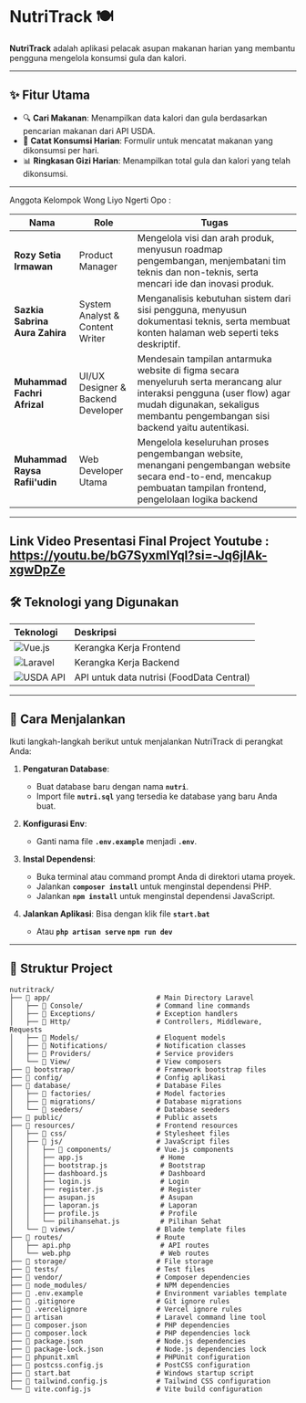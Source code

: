 # NutriTrack 🍽️

**NutriTrack** adalah aplikasi pelacak asupan makanan harian yang membantu pengguna mengelola konsumsi gula dan kalori.

---

## ✨ Fitur Utama

* 🔍 **Cari Makanan**: Menampilkan data kalori dan gula berdasarkan pencarian makanan dari API USDA.
* 🧾 **Catat Konsumsi Harian**: Formulir untuk mencatat makanan yang dikonsumsi per hari.
* 📊 **Ringkasan Gizi Harian**: Menampilkan total gula dan kalori yang telah dikonsumsi.

---
Anggota Kelompok Wong Liyo Ngerti Opo :

| **Nama**                        | **Role**                                | **Tugas**                                                                                                                                             |
|--------------------------------|------------------------------------------|--------------------------------------------------------------------------------------------------------------------------------------------------------|
| **Rozy Setia Irmawan**         | Product Manager                         | Mengelola visi dan arah produk, menyusun roadmap pengembangan, menjembatani tim teknis dan non-teknis, serta mencari ide dan inovasi produk.         |
| **Sazkia Sabrina Aura Zahira** | System Analyst & Content Writer         | Menganalisis kebutuhan sistem dari sisi pengguna, menyusun dokumentasi teknis, serta membuat konten halaman web seperti teks deskriptif. |
| **Muhammad Fachri Afrizal**    | UI/UX Designer & Backend Developer      | Mendesain tampilan antarmuka website di figma secara menyeluruh serta merancang alur interaksi pengguna (user flow) agar mudah digunakan, sekaligus membantu pengembangan sisi backend yaitu autentikasi. |
| **Muhammad Raysa Rafii'udin**  | Web Developer Utama               | Mengelola keseluruhan proses pengembangan website, menangani pengembangan website secara end-to-end, mencakup pembuatan tampilan frontend, pengelolaan logika backend |

---
Link Video Presentasi Final Project Youtube : https://youtu.be/bG7SyxmlYqI?si=-Jq6jlAk-xgwDpZe
---
## 🛠️ Teknologi yang Digunakan

| Teknologi | Deskripsi |
| :--------- | :---------- |
| ![Vue.js](https://img.shields.io/badge/Vue.js-35495E?style=for-the-badge&logo=vue.js&logoColor=4FC08D) | Kerangka Kerja Frontend |
| ![Laravel](https://img.shields.io/badge/Laravel-FF2D20?style=for-the-badge&logo=laravel&logoColor=white) | Kerangka Kerja Backend |
| ![USDA API](https://img.shields.io/badge/USDA%20API-FFD700?style=for-the-badge&logo=data&logoColor=black) | API untuk data nutrisi (FoodData Central) |

---

## 🚀 Cara Menjalankan

Ikuti langkah-langkah berikut untuk menjalankan NutriTrack di perangkat Anda:

1.  **Pengaturan Database**:
    * Buat database baru dengan nama **`nutri`**.
    * Import file **`nutri.sql`** yang tersedia ke database yang baru Anda buat.

2.  **Konfigurasi Env**:
    * Ganti nama file **`.env.example`** menjadi **`.env`**.

3.  **Instal Dependensi**:
    * Buka terminal atau command prompt Anda di direktori utama proyek.
    * Jalankan **`composer install`** untuk menginstal dependensi PHP.
    * Jalankan **`npm install`** untuk menginstal dependensi JavaScript.

4.  **Jalankan Aplikasi**:
    Bisa dengan klik file **`start.bat`**
	* Atau
       **`php artisan serve`**
       **`npm run dev`**

---

## 📁 Struktur Project
```
nutritrack/
├── 📁 app/                          # Main Directory Laravel
│   ├── 📁 Console/                  # Command line commands
│   ├── 📁 Exceptions/               # Exception handlers
│   ├── 📁 Http/                     # Controllers, Middleware, Requests
│   ├── 📁 Models/                   # Eloquent models
│   ├── 📁 Notifications/            # Notification classes
│   ├── 📁 Providers/                # Service providers
│   └── 📁 View/                     # View composers
├── 📁 bootstrap/                    # Framework bootstrap files
├── 📁 config/                       # Config aplikasi
├── 📁 database/                     # Database Files
│   ├── 📁 factories/                # Model factories
│   ├── 📁 migrations/               # Database migrations
│   └── 📁 seeders/                  # Database seeders
├── 📁 public/                       # Public assets
├── 📁 resources/                    # Frontend resources
│   ├── 📁 css/                      # Stylesheet files
│   ├── 📁 js/                       # JavaScript files
│   │   ├── 📁 components/           # Vue.js components
│   │   ├── app.js                   # Home
│   │   ├── bootstrap.js             # Bootstrap 
│   │   ├── dashboard.js             # Dashboard
│   │   ├── login.js                 # Login 
│   │   ├── register.js              # Register
│   │   ├── asupan.js                # Asupan
│   │   ├── laporan.js               # Laporan
│   │   ├── profile.js               # Profile
│   │   └── pilihansehat.js          # Pilihan Sehat
│   └── 📁 views/                    # Blade template files
├── 📁 routes/                       # Route
│   ├── api.php                      # API routes
│   └── web.php                      # Web routes
├── 📁 storage/                      # File storage
├── 📁 tests/                        # Test files
├── 📁 vendor/                       # Composer dependencies
├── 📁 node_modules/                 # NPM dependencies
├── 📄 .env.example                  # Environment variables template
├── 📄 .gitignore                    # Git ignore rules
├── 📄 .vercelignore                 # Vercel ignore rules
├── 📄 artisan                       # Laravel command line tool
├── 📄 composer.json                 # PHP dependencies
├── 📄 composer.lock                 # PHP dependencies lock
├── 📄 package.json                  # Node.js dependencies
├── 📄 package-lock.json             # Node.js dependencies lock
├── 📄 phpunit.xml                   # PHPUnit configuration
├── 📄 postcss.config.js             # PostCSS configuration
├── 📄 start.bat                     # Windows startup script
├── 📄 tailwind.config.js            # Tailwind CSS configuration
└── 📄 vite.config.js                # Vite build configuration
```
